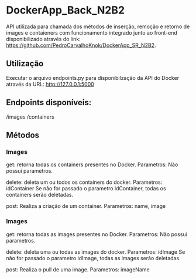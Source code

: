 # DockerApp_Back_N2B2

API utilizada para chamada dos métodos de inserção, remoção e retorno de images e contaieners com funcionamento integrado junto ao front-end disponibilizado através do link: https://github.com/PedroCarvalhoKnok/DockerApp_SR_N2B2.

## Utilização
Executar o arquivo endpoints.py para disponibilzação da API do Docker através da URL: http://127.0.0.1:5000

## Endpoints disponíveis:
/images
/containers

## Métodos

### Images
get: retorna todas os containers presentes no Docker.
Parametros: Não possui parametros.

delete: deleta um ou todos os containers do docker.
Parametros: idContainer
Se não for passado o parametro idContainer, todas os containers serão deletadas.

post: Realiza a criação de um container.
Parametros: name, image

### Images
get: retorna todas as images presentes no Docker.
Parametros: Não possui parametros.

delete: deleta uma ou todas as images do docker.
Parametros: idImage
Se não for passado o parametro idImage, todas as images serão deletadas.

post: Realiza o pull de uma image.
Parametros: imageName
